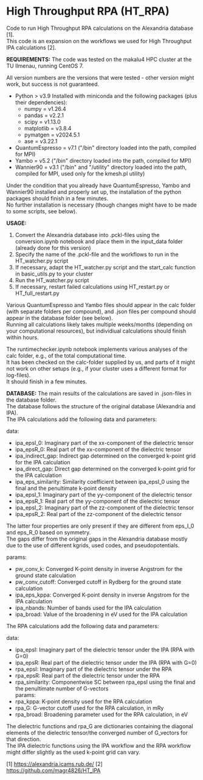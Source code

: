 # High Throughput RPA (HT_RPA)
Code to run High Throughput RPA calculations on the Alexandria database [1].             
This code is an expansion on the workflows we used for High Throughput IPA calculations [2].            

**REQUIREMENTS:**
The code was tested on the makalu4 HPC cluster at the TU Ilmenau, running CentOS 7.                 

All version numbers are the versions that were tested - other version might work, but success is not guaranteed.               
- Python > v3.9
    Installed with miniconda and the following packages (plus their dependencies):
    - numpy = v1.26.4
    - pandas = v2.2.1
    - scipy = v1.13.0
    - matplotlib = v3.8.4
    - pymatgen = v2024.5.1
    - ase = v3.22.1
- QuantumEspresso = v7.1 ("/bin" directory loaded into the path, compiled for MPI)              
- Yambo = v5.2 ("/bin" directory loaded into the path, compiled for MPI)               
- Wannier90 = v3.1 ("/bin" and "/utility" directory loaded into the path, compiled for MPI, used only for the kmesh.pl utility)                

Under the condition that you already have QuantumEspresso, Yambo and Wannier90 installed and properly set up, the installation of the python packages should finish in a few minutes.                    
No further installation is necessary (though changes might have to be made to some scripts, see below).            

**USAGE:**

1. Convert the Alexandria database into .pckl-files using the conversion.ipynb notebook and place them in the input_data folder (already done for this version)
2. Specify the name of the .pckl-file and the workflows to run in the HT_watcher.py script
3. If necessary, adapt the HT_watcher.py script and the start_calc function in basic_utils.py to your cluster
4. Run the HT_watcher.py script
5. If necessary, restart failed calculations using HT_restart.py or HT_full_restart.py

Various QuantumEspresso and Yambo files should appear in the calc folder (with separate folders per compound), and .json files per compound should appear in the database folder (see below).            
Running all calculations likely takes multiple weeks/months (depending on your computational resources), but individiual calculations should finish within hours.            

The runtimechecker.ipynb notebook implements various analyses of the calc folder, e.g., of the total computational time.                
It has been checked on the calc-folder supplied by us, and parts of it might not work on other setups (e.g., if your cluster uses a different format for log-files).              
It should finish in a few minutes.              

**DATABASE:**
The main results of the calculations are saved in .json-files in the database folder.              
The database follows the structure of the original database (Alexandria and IPA).             
The IPA calculations add the following data and parameters:

data:
- ipa_epsI_0:         Imaginary part of the xx-component of the dielectric tensor
- ipa_epsR_0:         Real part of the xx-component of the dielectric tensor
- ipa_indirect_gap:   Indirect gap determined on the converged k-point grid for the IPA calculation
- ipa_direct_gap:     Direct gap determined on the converged k-point grid for the IPA calculation
- ipa_eps_similarity: Similarity coefficient between ipa_epsI_0 using the final and the penultimate k-point density
- ipa_epsI_1:         Imaginary part of the yy-component of the dielectric tensor
- ipa_epsR_1:         Real part of the yy-component of the dielectric tensor
- ipa_epsI_2:         Imaginary part of the zz-component of the dielectric tensor
- ipa_epsR_2:         Real part of the zz-component of the dielectric tensor

The latter four properties are only present if they are different from eps_I_0 and eps_R_0 based on symmetry.                
The gaps differ from the original gaps in the Alexandria database mostly due to the use of different kgrids, used codes, and pseudopotentials.

params:
- pw_conv_k:          Converged K-point density in inverse Angstrom for the ground state calculation
- pw_conv_cutoff:     Converged cutoff in Rydberg for the ground state calculation
- ipa_eps_kppa:       Converged K-point density in inverse Angstrom for the IPA calculation
- ipa_nbands:         Number of bands used for the IPA calculation
- ipa_broad:          Value of the broadening in eV used for the IPA calculation

The RPA calculations add the following data and parameters:

data:
- ipa_epsI:           Imaginary part of the dielectric tensor under the IPA (RPA with G=0)
- ipa_epsR:           Real part of the dielectric tensor under the IPA (RPA with G=0)
- rpa_epsI:           Imaginary part of the dielectric tensor under the RPA
- rpa_epsR:           Real part of the dielectric tensor under the RPA 
- rpa_similarity:     Componentwise SC between rpa_epsI using the final and the penultimate number of G-vectors         
params:
- rpa_kppa:           K-point density used for the RPA calculation
- rpa_G:              G-vector cutoff used for the RPA calculation, in mRy
- rpa_broad:          Broadening parameter used for the RPA calculation, in eV

The dielectric functions and rpa_G are dictionaries containing the diagonal elements of the dielectric tensor/the converged number of G_vectors for that direction.                   
The IPA dielectric functions using the IPA workflow and the RPA workflow might differ slightly as the used k-point grid can vary.

[1] https://alexandria.icams.rub.de/
[2] https://github.com/magr4826/HT_IPA 